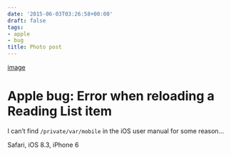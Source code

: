 ```yaml
---
date: '2015-06-03T03:26:58+00:00'
draft: false
tags:
- apple
- bug
title: Photo post
---
```


[image](/img/2015-06-03-photo-post/b4ebbffd3e50ef3f15dd1d9ab956c9fa7ef39fee879c626c64feeff83ac5003c.jpg)

# Apple bug: Error when reloading a Reading List item

I can’t find `/private/var/mobile` in the iOS user manual for some reason…

Safari, iOS 8.3, iPhone 6
